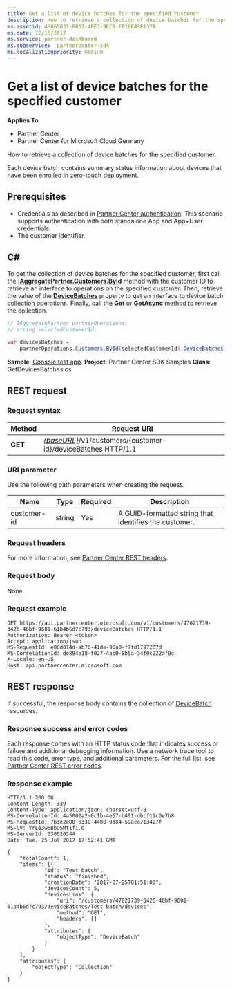 ```yaml
---
title: Get a list of device batches for the specified customer
description: How to retrieve a collection of device batches for the specified customer.
ms.assetid: 46865031-E067-4FE3-9EC1-FE18F49F137A
ms.date: 12/15/2017
ms.service: partner-dashboard
ms.subservice:  partnercenter-sdk
ms.localizationpriority: medium
---
```


# Get a list of device batches for the specified customer

**Applies To**

- Partner Center
- Partner Center for Microsoft Cloud Germany

How to retrieve a collection of device batches for the specified customer.

Each device batch contains summary status information about devices that have been enrolled in zero-touch deployment.

## Prerequisites

- Credentials as described in [Partner Center authentication](partner-center-authentication.md). This scenario supports authentication with both standalone App and App+User credentials.
- The customer identifier.

## C\#

To get the collection of device batches for the specified customer, first call the [**IAggregatePartner.Customers.ById**](https://docs.microsoft.com/dotnet/api/microsoft.store.partnercenter.customers.icustomercollection.byid) method with the customer ID to retrieve an interface to operations on the specified customer. Then, retrieve the value of the [**DeviceBatches**](https://docs.microsoft.com/dotnet/api/microsoft.store.partnercenter.customers.icustomer.devicebatches) property to get an interface to device batch collection operations. Finally, call the [**Get**](https://docs.microsoft.com/dotnet/api/microsoft.store.partnercenter.devicesdeployment.idevicesbatchcollection.get) or [**GetAsync**](https://docs.microsoft.com/dotnet/api/microsoft.store.partnercenter.devicesdeployment.idevicesbatchcollection.getasync) method to retrieve the collection.

``` csharp
// IAggregatePartner partnerOperations;
// string selectedCustomerId;

var devicesBatches =
    partnerOperations.Customers.ById(selectedCustomerId).DeviceBatches.Get();
```

**Sample**: [Console test app](console-test-app.md). **Project**: Partner Center SDK Samples **Class**: GetDevicesBatches.cs

## REST request

### Request syntax

| Method  | Request URI                                                                                   |
|---------|-----------------------------------------------------------------------------------------------|
| **GET** | [*{baseURL}*](partner-center-rest-urls.md)/v1/customers/{customer-id}/deviceBatches HTTP/1.1 |

### URI parameter

Use the following path parameters when creating the request.

| Name        | Type   | Required | Description                                           |
|-------------|--------|----------|-------------------------------------------------------|
| customer-id | string | Yes      | A GUID-formatted string that identifies the customer. |

### Request headers

For more information, see [Partner Center REST headers](headers.md).

### Request body

None

### Request example

```http
GET https://api.partnercenter.microsoft.com/v1/customers/47021739-3426-40bf-9601-61b4b6d7c793/deviceBatches HTTP/1.1
Authorization: Bearer <token>
Accept: application/json
MS-RequestId: e88d014d-ab70-41de-90a0-f7fd1797267d
MS-CorrelationId: de894e18-f027-4ac0-8b5a-34f0c222af0c
X-Locale: en-US
Host: api.partnercenter.microsoft.com
```

## REST response

If successful, the response body contains the collection of [DeviceBatch](device-deployment-resources.md#devicebatch) resources.

### Response success and error codes

Each response comes with an HTTP status code that indicates success or failure and additional debugging information. Use a network trace tool to read this code, error type, and additional parameters. For the full list, see [Partner Center REST error codes](error-codes.md).

### Response example

```http
HTTP/1.1 200 OK
Content-Length: 339
Content-Type: application/json; charset=utf-8
MS-CorrelationId: 4a5002a2-0c1b-4e57-b491-dbcf19c0e7b8
MS-RequestId: 7b3e2e00-b330-4480-9d84-59ace713427f
MS-CV: YrLe3w6BbUSMt1fi.0
MS-ServerId: 030020344
Date: Tue, 25 Jul 2017 17:52:41 GMT

{
    "totalCount": 1,
    "items": [{
            "id": "Test batch",
            "status": "finished",
            "creationDate": "2017-07-25T01:51:00",
            "devicesCount": 5,
            "devicesLink": {
                "uri": "/customers/47021739-3426-40bf-9601-61b4b6d7c793/deviceBatches/Test batch/devices",
                "method": "GET",
                "headers": []
            },
            "attributes": {
                "objectType": "DeviceBatch"
            }
        }
    ],
    "attributes": {
        "objectType": "Collection"
    }
}
```
